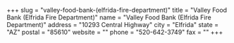 +++
slug = "valley-food-bank-(elfrida-fire-department)"
title = "Valley Food Bank (Elfrida Fire Department)"
name = "Valley Food Bank (Elfrida Fire Department)"
address = "10293 Central Highway"
city = "Elfrida"
state = "AZ"
postal = "85610"
website = ""
phone = "520-642-3749"
fax = ""
+++
